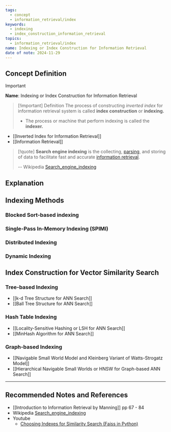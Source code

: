 ```yaml
---
tags:
  - concept
  - information_retrieval/index
keywords:
  - indexing
  - index_construction_information_retrieval
topics:
  - information_retrieval/index
name: Indexing or Index Construction for Information Retrieval
date of note: 2024-11-29
---
```


## Concept Definition

>[!important]
>**Name**: Indexing or Index Construction for Information Retrieval

>[!important] Definition
>The process of constructing *inverted index* for information retrieval system is called **index construction** or **indexing.**
>- The process or machine that perform indexing is called the **indexer.**

- [[Inverted Index for Information Retrieval]]
- [[Information Retrieval]]

>[!quote]
>**Search engine indexing** is the collecting, [parsing](https://en.wikipedia.org/wiki/Parsing "Parsing"), and storing of data to facilitate fast and accurate [information retrieval](https://en.wikipedia.org/wiki/Information_retrieval "Information retrieval").
>
>-- Wikipedia [Search_engine_indexing](https://en.wikipedia.org/wiki/Search_engine_indexing)


## Explanation


## Indexing Methods

### Blocked Sort-based indexing


### Single-Pass In-Memory Indexing (SPIMI)


### Distributed Indexing


### Dynamic Indexing


## Index Construction for Vector Similarity Search

### Tree-based Indexing

- [[k-d Tree Structure for ANN Search]]
- [[Ball Tree Structure for ANN Search]]

### Hash Table Indexing

- [[Locality-Sensitive Hashing or LSH for ANN Search]]
- [[MinHash Algorithm for ANN Search]]

### Graph-based Indexing

- [[Navigable Small World Model and Kleinberg Variant of Watts-Strogatz Model]]
- [[Hierarchical Navigable Small Worlds or HNSW for Graph-based ANN Search]]





-----------
##  Recommended Notes and References


- [[Introduction to Information Retrieval by Manning]] pp 67 - 84
- Wikipedia [Search_engine_indexing](https://en.wikipedia.org/wiki/Search_engine_indexing)
- Youtube
	- [Choosing Indexes for Similarity Search (Faiss in Python)](https://www.youtube.com/watch?v=B7wmo_NImgM)